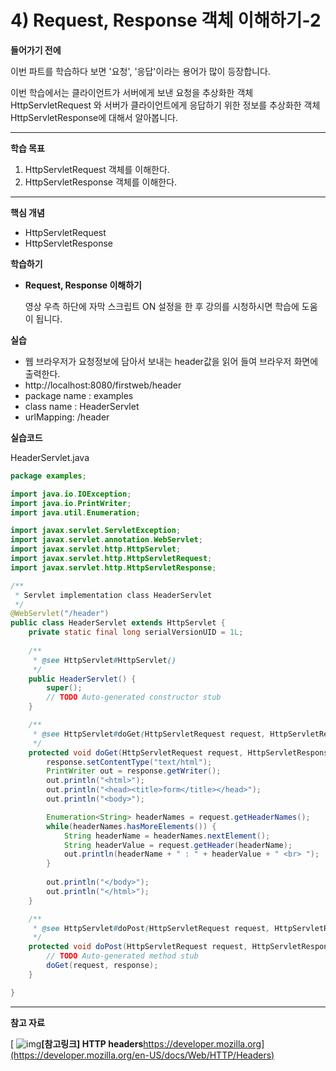 # 4) Request, Response 객체 이해하기-2

**들어가기 전에**

이번 파트를 학습하다 보면 '요청', '응답'이라는 용어가 많이 등장합니다.

이번 학습에서는 클라이언트가 서버에게 보낸 요청을 추상화한 객체 HttpServletRequest 와 서버가 클라이언트에게 응답하기 위한 정보를 추상화한 객체 HttpServletResponse에 대해서 알아봅니다.

 

 

------

**학습 목표**

1. HttpServletRequest 객체를 이해한다.
2. HttpServletResponse 객체를 이해한다.

 



------

**핵심 개념**

- HttpServletRequest
- HttpServletResponse

 

**학습하기**

- **Request, Response 이해하기**

  영상 우측 하단에 자막 스크립트 ON 설정을 한 후 강의를 시청하시면 학습에 도움이 됩니다.



**실습**

- 웹 브라우저가 요청정보에 담아서 보내는 header값을 읽어 들여 브라우저 화면에 출력한다.
- http://localhost:8080/firstweb/header
- package name : examples
- class name : HeaderServlet
- urlMapping: /header



**실습코드**

HeaderServlet.java

```java
package examples;

import java.io.IOException;
import java.io.PrintWriter;
import java.util.Enumeration;

import javax.servlet.ServletException;
import javax.servlet.annotation.WebServlet;
import javax.servlet.http.HttpServlet;
import javax.servlet.http.HttpServletRequest;
import javax.servlet.http.HttpServletResponse;

/**
 * Servlet implementation class HeaderServlet
 */
@WebServlet("/header")
public class HeaderServlet extends HttpServlet {
	private static final long serialVersionUID = 1L;
       
    /**
     * @see HttpServlet#HttpServlet()
     */
    public HeaderServlet() {
        super();
        // TODO Auto-generated constructor stub
    }

	/**
	 * @see HttpServlet#doGet(HttpServletRequest request, HttpServletResponse response)
	 */
	protected void doGet(HttpServletRequest request, HttpServletResponse response) throws ServletException, IOException {
		response.setContentType("text/html");
		PrintWriter out = response.getWriter();
		out.println("<html>");
		out.println("<head><title>form</title></head>");
		out.println("<body>");

		Enumeration<String> headerNames = request.getHeaderNames();
		while(headerNames.hasMoreElements()) {
			String headerName = headerNames.nextElement();
			String headerValue = request.getHeader(headerName);
			out.println(headerName + " : " + headerValue + " <br> ");
		}		
		
		out.println("</body>");
		out.println("</html>");
	}

	/**
	 * @see HttpServlet#doPost(HttpServletRequest request, HttpServletResponse response)
	 */
	protected void doPost(HttpServletRequest request, HttpServletResponse response) throws ServletException, IOException {
		// TODO Auto-generated method stub
		doGet(request, response);
	}

}
```

------

**참고 자료**

[ ![img](https://cphinf.pstatic.net/mooc/20180309_111/1520586077056udVfE_PNG/b278TiLhumy84AYf7RJT.png?type=mfullfill_199_148)**[참고링크\] HTTP headers**https://developer.mozilla.org](https://developer.mozilla.org/en-US/docs/Web/HTTP/Headers)